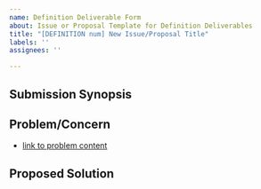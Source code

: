 ```yaml
---
name: Definition Deliverable Form
about: Issue or Proposal Template for Definition Deliverables
title: "[DEFINITION num] New Issue/Proposal Title"
labels: ''
assignees: ''

---
```


<!-- New Proposal Content -->
## Submission Synopsis


<!-- Issue Content -->
## Problem/Concern

* [link to problem content]()

## Proposed Solution
